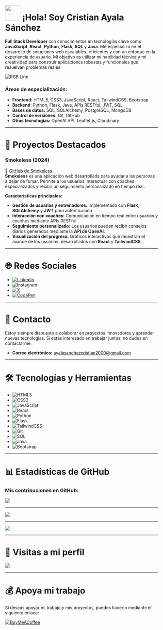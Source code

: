 # <img src="https://user-images.githubusercontent.com/74038190/214644152-52f47eb3-5e31-4f47-8758-05c9468d5596.gif" width="50" /> **¡Hola! Soy Cristian Ayala Sánchez**

**Full Stack Developer** con conocimientos en tecnologías clave como **JavaScript**, **React**, **Python**, **Flask**, **SQL** y **Java**. Me especializo en el desarrollo de soluciones web escalables, eficientes y con un enfoque en la experiencia de usuario. Mi objetivo es utilizar mi habilidad técnica y mi creatividad para construir aplicaciones robustas y funcionales que resuelvan problemas reales.

![RGB Line](https://user-images.githubusercontent.com/74038190/212284115-f47cd8ff-2ffb-4b04-b5bf-4d1c14c0247f.gif)

### **Áreas de especialización**:
- **Frontend:** HTML5, CSS3, JavaScript, React, TailwindCSS, Bootstrap  
- **Backend:** Python, Flask, Java, APIs RESTful, JWT, SQL  
- **Bases de datos:** SQL, SQLAlchemy, PostgreSQL, MongoDB 
- **Control de versiones:** Git, GitHub  
- **Otras tecnologías:** OpenAI API, Leaflet.js, Cloudinary

---

# 💼 **Proyectos Destacados**

### **Smokeless (2024)**
🔗 [GitHub de Smokeless](https://github.com/cristiann05/Smokeless)  
**Smokeless** es una aplicación web desarrollada para ayudar a las personas a dejar de fumar. Permite a los usuarios interactuar con coaches especializados y recibir un seguimiento personalizado en tiempo real.

**Características principales:**
- **Gestión de usuarios y entrenadores:** Implementado con **Flask**, **SQLAlchemy** y **JWT** para autenticación.
- **Interacción con coaches:** Comunicación en tiempo real entre usuarios y coaches mediante APIs RESTful.
- **Seguimiento personalizado:** Los usuarios pueden recibir consejos diarios generados mediante la **API de OpenAI**.
- **Visualización del progreso:** Gráficos interactivos que muestran el avance de los usuarios, desarrollados con **React** y **TailwindCSS**.

---

# 🌐 **Redes Sociales**
- [![LinkedIn](https://img.shields.io/badge/LinkedIn-%230077B5.svg?style=for-the-badge&logo=linkedin&logoColor=white)](https://linkedin.com/in/cristian-ayala-sánchez-1a4157307)
- [![Instagram](https://img.shields.io/badge/Instagram-%23E4405F.svg?style=for-the-badge&logo=Instagram&logoColor=white)](https://instagram.com/cristian_as05)
- [![X](https://img.shields.io/badge/X-%23000000.svg?style=for-the-badge&logo=X&logoColor=white)](https://x.com/cristian_as05)
- [![CodePen](https://img.shields.io/badge/CodePen-%23000000.svg?style=for-the-badge&logo=Codepen&logoColor=white)](https://codepen.io/cristian_as05)

---

# 📩 **Contacto**
Estoy siempre dispuesto a colaborar en proyectos innovadores y aprender nuevas tecnologías. Si estás interesado en trabajar juntos, no dudes en contactarme.

- **Correo electrónico:** ayalasanchezcristian2000@gmail.com

---

# 🛠️ **Tecnologías y Herramientas**

- ![HTML5](https://img.shields.io/badge/HTML5-%23E34F26.svg?style=for-the-badge&logo=html5&logoColor=white)  
- ![CSS3](https://img.shields.io/badge/CSS3-%231572B6.svg?style=for-the-badge&logo=css3&logoColor=white)  
- ![JavaScript](https://img.shields.io/badge/javascript-%23323330.svg?style=for-the-badge&logo=javascript&logoColor=%23F7DF1E)  
- ![React](https://img.shields.io/badge/react-%2320232a.svg?style=for-the-badge&logo=react&logoColor=%2361DAFB)  
- ![Python](https://img.shields.io/badge/python-%233776AB.svg?style=for-the-badge&logo=python&logoColor=white)  
- ![Flask](https://img.shields.io/badge/flask-%23000000.svg?style=for-the-badge&logo=flask&logoColor=white)  
- ![TailwindCSS](https://img.shields.io/badge/tailwindcss-%2338B2AC.svg?style=for-the-badge&logo=tailwind-css&logoColor=white)  
- ![Git](https://img.shields.io/badge/git-%23F05033.svg?style=for-the-badge&logo=git&logoColor=white)  
- ![SQL](https://img.shields.io/badge/sql-%234791A4.svg?style=for-the-badge&logo=postgresql&logoColor=white)  
- ![Java](https://img.shields.io/badge/java-%23E34F26.svg?style=for-the-badge&logo=java&logoColor=white)  
- ![Bootstrap](https://img.shields.io/badge/bootstrap-%23563D7C.svg?style=for-the-badge&logo=bootstrap&logoColor=white)

---

# 📊 **Estadísticas de GitHub**

### **Mis contribuciones en GitHub:**

![](https://github-readme-stats.vercel.app/api?username=Cristiann05&theme=highcontrast&hide_border=false&include_all_commits=true&count_private=true)  

---

![](https://github-readme-streak-stats.herokuapp.com/?user=Cristiann05&theme=highcontrast&hide_border=false)

---

![](https://github-readme-stats.vercel.app/api/top-langs/?username=Cristiann05&theme=highcontrast&hide_border=false&include_all_commits=true&count_private=true&layout=compact)

---

# 👀 **Visitas a mi perfil**  
[![](https://visitcount.itsvg.in/api?id=Cristiann05&icon=0&color=0)](https://visitcount.itsvg.in)

---

# 💰 **Apoya mi trabajo**
Si deseas apoyar mi trabajo y mis proyectos, puedes hacerlo mediante el siguiente enlace:

[![BuyMeACoffee](https://img.shields.io/badge/Buy%20Me%20a%20Coffee-ffdd00?style=for-the-badge&logo=buy-me-a-coffee&logoColor=black)](https://buymeacoffee.com/cristian_as05)
